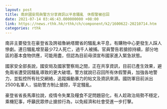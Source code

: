 ```yaml
---
layout: post
title: 南非國安局與警方分享資訊以平息騷亂　休假警被召回
date: 2021-07-14 03:46:43.000000000 +08:00
link: https://news.rthk.hk/rthk/ch/component/k2/1600622-20210714.htm
categories: rthk
---
```


南非主要發生在豪登省及誇祖魯納塔爾省的騷亂未平息，有購物中心更發生人踩人慘劇。連日騷亂增至最少72人死亡，過千人被捕。官員警告若搶掠持續，部分地區的基本食物供應，可能用盡，但認為目前毋須宣布國家進入緊急狀態。

國家安全部長說，國安局及國家警察局之間，正在共享資訊，目前已產生效果，避免兩省遭受因騷亂導致的更大破壞。警方就說已召回所有休假警員，加強各地警力，並監控所有社交網絡，追蹤煽動暴力的帖文及資訊來源。國防軍目前派出2500名軍人，協助警方制止搶掠，平定騷亂。

豪登省省長馬庫拉說，疫情令失業及糧食不足問題惡化，有人趁政治局勢不穩定，乘機犯事，呼籲民眾停止搶掠行為，以免經濟和社會受進一步打擊。
